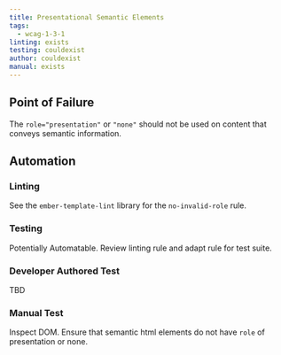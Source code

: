```yaml
---
title: Presentational Semantic Elements
tags: 
  - wcag-1-3-1
linting: exists
testing: couldexist
author: couldexist
manual: exists
---
```


## Point of Failure
The `role="presentation"` or `"none"` should not be used on content that conveys semantic information. 

## Automation

### Linting
See the `ember-template-lint` library for the `no-invalid-role` rule.

### Testing
Potentially Automatable. Review linting rule and adapt rule for test suite.

### Developer Authored Test
TBD

### Manual Test
Inspect DOM. Ensure that semantic html elements do not have `role` of presentation or none.